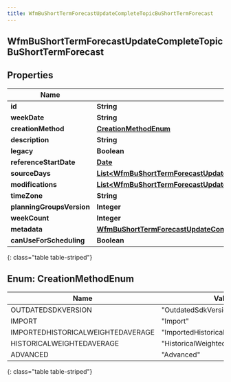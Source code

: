 ```yaml
---
title: WfmBuShortTermForecastUpdateCompleteTopicBuShortTermForecast
---
```


## WfmBuShortTermForecastUpdateCompleteTopicBuShortTermForecast

## Properties

| Name                      | Type                                                                                                                                                                           | Description | Notes      |
| ------------------------- | ------------------------------------------------------------------------------------------------------------------------------------------------------------------------------ | ----------- | ---------- |
| **id**                    | <!----><!---->**String**<!---->                                                                                                                                                |             | [optional] |
| **weekDate**              | <!----><!---->**String**<!---->                                                                                                                                                |             | [optional] |
| **creationMethod**        | [**CreationMethodEnum**](#CreationMethodEnum)<!---->                                                                                                                           |             | [optional] |
| **description**           | <!----><!---->**String**<!---->                                                                                                                                                |             | [optional] |
| **legacy**                | <!----><!---->**Boolean**<!---->                                                                                                                                               |             | [optional] |
| **referenceStartDate**    | <!----><!---->[**Date**](Date.md)<!---->                                                                                                                                       |             | [optional] |
| **sourceDays**            | <!----><!---->[**List&lt;WfmBuShortTermForecastUpdateCompleteTopicForecastSourceDayPointer&gt;**](WfmBuShortTermForecastUpdateCompleteTopicForecastSourceDayPointer.md)<!----> |             | [optional] |
| **modifications**         | <!----><!---->[**List&lt;WfmBuShortTermForecastUpdateCompleteTopicBuForecastModification&gt;**](WfmBuShortTermForecastUpdateCompleteTopicBuForecastModification.md)<!---->     |             | [optional] |
| **timeZone**              | <!----><!---->**String**<!---->                                                                                                                                                |             | [optional] |
| **planningGroupsVersion** | <!----><!---->**Integer**<!---->                                                                                                                                               |             | [optional] |
| **weekCount**             | <!----><!---->**Integer**<!---->                                                                                                                                               |             | [optional] |
| **metadata**              | <!----><!---->[**WfmBuShortTermForecastUpdateCompleteTopicWfmVersionedEntityMetadata**](WfmBuShortTermForecastUpdateCompleteTopicWfmVersionedEntityMetadata.md)<!---->         |             | [optional] |
| **canUseForScheduling**   | <!----><!---->**Boolean**<!---->                                                                                                                                               |             | [optional] |

{: class="table table-striped"}

<a name="CreationMethodEnum"></a>

## Enum: CreationMethodEnum

| Name                              | Value                                         |
| --------------------------------- | --------------------------------------------- |
| OUTDATEDSDKVERSION                | &quot;OutdatedSdkVersion&quot;                |
| IMPORT                            | &quot;Import&quot;                            |
| IMPORTEDHISTORICALWEIGHTEDAVERAGE | &quot;ImportedHistoricalWeightedAverage&quot; |
| HISTORICALWEIGHTEDAVERAGE         | &quot;HistoricalWeightedAverage&quot;         |
| ADVANCED                          | &quot;Advanced&quot;                          |

{: class="table table-striped"}
